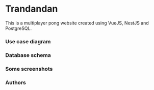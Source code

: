 # Trandandan
This is a multiplayer pong website created using VueJS, NestJS and PostgreSQL.

### Use case diagram

### Database schema

### Some screenshots

### Authors


